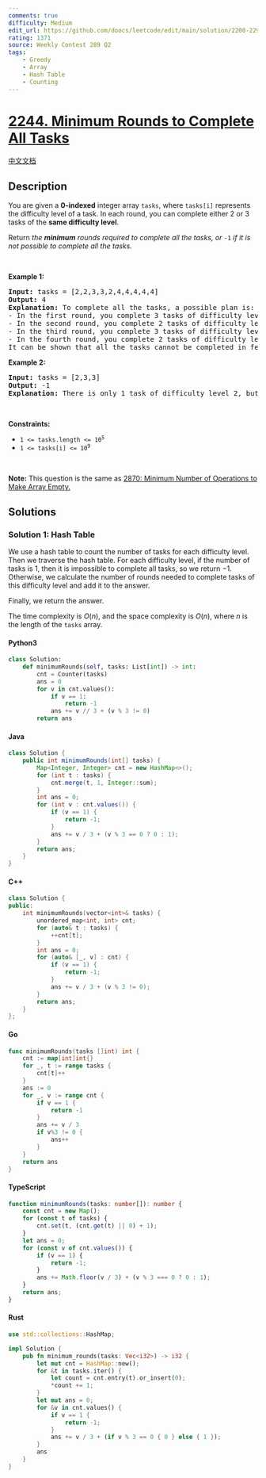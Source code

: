 ```yaml
---
comments: true
difficulty: Medium
edit_url: https://github.com/doocs/leetcode/edit/main/solution/2200-2299/2244.Minimum%20Rounds%20to%20Complete%20All%20Tasks/README_EN.md
rating: 1371
source: Weekly Contest 289 Q2
tags:
    - Greedy
    - Array
    - Hash Table
    - Counting
---
```


<!-- problem:start -->

# [2244. Minimum Rounds to Complete All Tasks](https://leetcode.com/problems/minimum-rounds-to-complete-all-tasks)

[中文文档](/solution/2200-2299/2244.Minimum%20Rounds%20to%20Complete%20All%20Tasks/README.md)

## Description

<!-- description:start -->

<p>You are given a <strong>0-indexed</strong> integer array <code>tasks</code>, where <code>tasks[i]</code> represents the difficulty level of a task. In each round, you can complete either 2 or 3 tasks of the <strong>same difficulty level</strong>.</p>

<p>Return <em>the <strong>minimum</strong> rounds required to complete all the tasks, or </em><code>-1</code><em> if it is not possible to complete all the tasks.</em></p>

<p>&nbsp;</p>
<p><strong class="example">Example 1:</strong></p>

<pre>
<strong>Input:</strong> tasks = [2,2,3,3,2,4,4,4,4,4]
<strong>Output:</strong> 4
<strong>Explanation:</strong> To complete all the tasks, a possible plan is:
- In the first round, you complete 3 tasks of difficulty level 2. 
- In the second round, you complete 2 tasks of difficulty level 3. 
- In the third round, you complete 3 tasks of difficulty level 4. 
- In the fourth round, you complete 2 tasks of difficulty level 4.  
It can be shown that all the tasks cannot be completed in fewer than 4 rounds, so the answer is 4.
</pre>

<p><strong class="example">Example 2:</strong></p>

<pre>
<strong>Input:</strong> tasks = [2,3,3]
<strong>Output:</strong> -1
<strong>Explanation:</strong> There is only 1 task of difficulty level 2, but in each round, you can only complete either 2 or 3 tasks of the same difficulty level. Hence, you cannot complete all the tasks, and the answer is -1.
</pre>

<p>&nbsp;</p>
<p><strong>Constraints:</strong></p>

<ul>
	<li><code>1 &lt;= tasks.length &lt;= 10<sup>5</sup></code></li>
	<li><code>1 &lt;= tasks[i] &lt;= 10<sup>9</sup></code></li>
</ul>

<p>&nbsp;</p>
<p><strong>Note:</strong> This question is the same as <a href="https://leetcode.com/problems/minimum-number-of-operations-to-make-array-empty/description/" target="_blank">2870: Minimum Number of Operations to Make Array Empty.</a></p>

<!-- description:end -->

## Solutions

<!-- solution:start -->

### Solution 1: Hash Table

We use a hash table to count the number of tasks for each difficulty level. Then we traverse the hash table. For each difficulty level, if the number of tasks is $1$, then it is impossible to complete all tasks, so we return $-1$. Otherwise, we calculate the number of rounds needed to complete tasks of this difficulty level and add it to the answer.

Finally, we return the answer.

The time complexity is $O(n)$, and the space complexity is $O(n)$, where $n$ is the length of the `tasks` array.

<!-- tabs:start -->

#### Python3

```python
class Solution:
    def minimumRounds(self, tasks: List[int]) -> int:
        cnt = Counter(tasks)
        ans = 0
        for v in cnt.values():
            if v == 1:
                return -1
            ans += v // 3 + (v % 3 != 0)
        return ans
```

#### Java

```java
class Solution {
    public int minimumRounds(int[] tasks) {
        Map<Integer, Integer> cnt = new HashMap<>();
        for (int t : tasks) {
            cnt.merge(t, 1, Integer::sum);
        }
        int ans = 0;
        for (int v : cnt.values()) {
            if (v == 1) {
                return -1;
            }
            ans += v / 3 + (v % 3 == 0 ? 0 : 1);
        }
        return ans;
    }
}
```

#### C++

```cpp
class Solution {
public:
    int minimumRounds(vector<int>& tasks) {
        unordered_map<int, int> cnt;
        for (auto& t : tasks) {
            ++cnt[t];
        }
        int ans = 0;
        for (auto& [_, v] : cnt) {
            if (v == 1) {
                return -1;
            }
            ans += v / 3 + (v % 3 != 0);
        }
        return ans;
    }
};
```

#### Go

```go
func minimumRounds(tasks []int) int {
	cnt := map[int]int{}
	for _, t := range tasks {
		cnt[t]++
	}
	ans := 0
	for _, v := range cnt {
		if v == 1 {
			return -1
		}
		ans += v / 3
		if v%3 != 0 {
			ans++
		}
	}
	return ans
}
```

#### TypeScript

```ts
function minimumRounds(tasks: number[]): number {
    const cnt = new Map();
    for (const t of tasks) {
        cnt.set(t, (cnt.get(t) || 0) + 1);
    }
    let ans = 0;
    for (const v of cnt.values()) {
        if (v == 1) {
            return -1;
        }
        ans += Math.floor(v / 3) + (v % 3 === 0 ? 0 : 1);
    }
    return ans;
}
```

#### Rust

```rust
use std::collections::HashMap;

impl Solution {
    pub fn minimum_rounds(tasks: Vec<i32>) -> i32 {
        let mut cnt = HashMap::new();
        for &t in tasks.iter() {
            let count = cnt.entry(t).or_insert(0);
            *count += 1;
        }
        let mut ans = 0;
        for &v in cnt.values() {
            if v == 1 {
                return -1;
            }
            ans += v / 3 + (if v % 3 == 0 { 0 } else { 1 });
        }
        ans
    }
}
```

<!-- tabs:end -->

<!-- solution:end -->

<!-- problem:end -->
